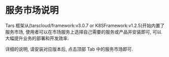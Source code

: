 # 服务市场说明

Tars 框架从(tarscloud/framework:v3.0.7 or K8SFramework:v1.2.5)开始内置了服务市场, 使用者可以在市场服务上选择自己需要的服务或产品并安装即可, 可以大幅提升业务的部署和开发效率.

详细的说明, 请安装对应版本后, 点击顶部 Tab 中的服务市场即可.
